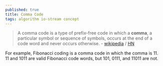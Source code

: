 ```yaml
---
published: true
title: Comma Code
tags: algorithm io-stream concept
---
```

> A comma code is a type of prefix-free code in which a **comma**, a particular symbol or sequence of symbols, occurs at the end of a code word and never occurs otherwise. - [wikipedia](https://en.wikipedia.org/wiki/Comma_code) / [HN](https://news.ycombinator.com/item?id=27727214)

For example, Fibonacci coding is a comma code in which the comma is 11. 11 and 1011 are valid Fibonacci code words, but 101, 0111, and 11011 are not.
